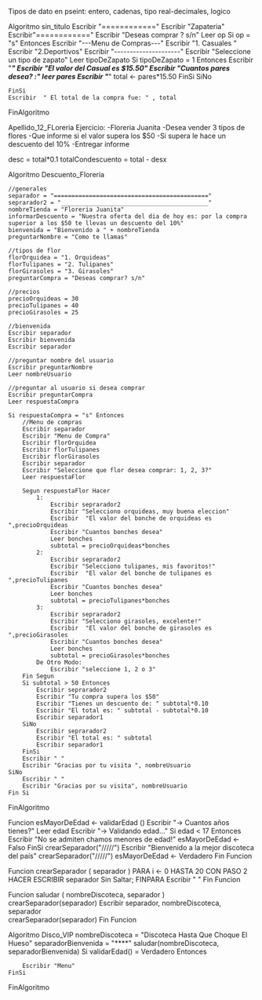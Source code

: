 Tipos de dato en pseint:
entero, cadenas, tipo real-decimales, logico

Algoritmo sin_titulo
	Escribir  "============"
	Escribir "Zapateria"
	Escribir"============"
	Escribir "Deseas comprar ? s/n"
	Leer op
	Si op = "s" Entonces
		Escribir  "---Menu de Compras---"
		Escribir "1. Casuales "
		Escribir  "2.Deportivos"
		Escribir "---------------------"
		Escribir  "Seleccione un tipo de zapato"
		Leer tipoDeZapato
		Si tipoDeZapato = 1 Entonces
			Escribir "_____________________________"
			Escribir "El valor del Casual es $15.50"
			Escribir "Cuantos pares desea? :"
			leer pares
			Escribir "_____________________________"
			total <- pares*15.50
		FinSi
	SiNo
		
	FinSi
	Escribir  " El total de la compra fue: " , total
FinAlgoritmo

Apellido_12_FLoreria
Ejercicio:
-Floreria Juanita
-Desea vender 3 tipos de flores
-Que informe si el valor supera los $50
-Si supera le hace un descuento del 10%
-Entregar informe

desc = total*0.1
totalCondescuento = total - desx

Algoritmo Descuento_Floreria
	
	//generales 
	separador = "============================================"
	seprarador2 = "__________________________________________"
	nombreTienda = "Floreria Juanita"
	informarDescuento = "Nuestra oferta del dia de hoy es: por la compra superior a los $50 te llevas un descuento del 10%"
	bienvenida = "Bienvenido a " + nombreTienda
	preguntarNombre = "Como te llamas"
	
	//tipos de flor
	florOrquidea = "1. Orquideas"
	florTulipanes = "2. Tulipanes"
	florGirasoles = "3. Girasoles"
	preguntarCompra = "Deseas comprar? s/n"
	
	//precios
	precioOrquideas = 30
	precioTulipanes = 40
	precioGirasoles = 25
	
	//bienvenida
	Escribir separador
	Escribir bienvenida
	Escribir separador
	
	//preguntar nombre del usuario
	Escribir preguntarNombre
	Leer nombreUsuario
	
	//preguntar al usuario si desea comprar
	Escribir preguntarCompra
	Leer respuestaCompra
	
	Si respuestaCompra = "s" Entonces
		//Menu de compras
		Escribir separador
		Escribir "Menu de Compra"
		Escribir florOrquidea
		Escribir florTulipanes
		Escribir florGirasoles
		Escribir separador
		Escribir "Seleccione que flor desea comprar: 1, 2, 3?"
		Leer respuestaFlor
		
		Segun respuestaFlor Hacer
			1:
				Escribir seprarador2
				Escribir "Selecciono orquideas, muy buena eleccion"
				Escribir  "El valor del bonche de orquideas es ",precioOrquideas
				Escribir "Cuantos bonches desea"
				Leer bonches
				subtotal = precioOrquideas*bonches
			2:
				Escribir seprarador2
				Escribir "Selecciono tulipanes, mis favoritos!"
				Escribir  "El valor del bonche de tulipanes es ",precioTulipanes
				Escribir "Cuantos bonches desea"
				Leer bonches
				subtotal = precioTulipanes*bonches
			3:
				Escribir seprarador2
				Escribir "Selecciono girasoles, excelente!"
				Escribir  "El valor del bonche de girasoles es ",precioGirasoles
				Escribir "Cuantos bonches desea"
				Leer bonches
				subtotal = precioGirasoles*bonches
			De Otro Modo:
				Escribir "seleccione 1, 2 o 3"
		Fin Segun
		Si subtotal > 50 Entonces
			Escribir seprarador2
			Escribir "Tu compra supera los $50"
			Escribir "Tienes un descuento de: " subtotal*0.10
			Escribir "El total es: " subtotal - subtotal*0.10
			Escribir separador1
		SiNo
			Escribir seprarador2
			Escribir "El total es: " subtotal
			Escribir separador1
		FinSi
		Escribir " "
		Escribir "Gracias por tu visita ", nombreUsuario
	SiNo
		Escribir " "
		Escribir "Gracias por su visita", nombreUsuario
	Fin Si		
	
	
FinAlgoritmo

Funcion esMayorDeEdad <- validarEdad ()
	Escribir "-> Cuantos años tienes?"
	Leer edad
	Escribir "-> Validando edad..."
	Si edad < 17 Entonces
		Escribir "No se admiten chamos menores de edad!"
		esMayorDeEdad <- Falso
	FinSi
	crearSeparador("/////")
	Escribir "Bienvenido a la mejor discoteca del país"
	crearSeparador("/////")
	esMayorDeEdad <- Verdadero
Fin Funcion

Funcion crearSeparador ( separador )
	PARA i <- 0 HASTA 20 CON PASO 2 HACER
		ESCRIBIR separador Sin Saltar;
	FINPARA
	Escribir " "
Fin Funcion

Funcion saludar ( nombreDiscoteca, separador )
	crearSeparador(separador)
	Escribir separador, nombreDiscoteca, separador	
	crearSeparador(separador)
Fin Funcion

Algoritmo Disco_VIP
	nombreDiscoteca = "Discoteca Hasta Que Choque El Hueso"
	separadorBienvenida = "****"
	saludar(nombreDiscoteca, separadorBienvenida)
	Si validarEdad() = Verdadero Entonces
		
		Escribir "Menu"
	FinSi
FinAlgoritmo
